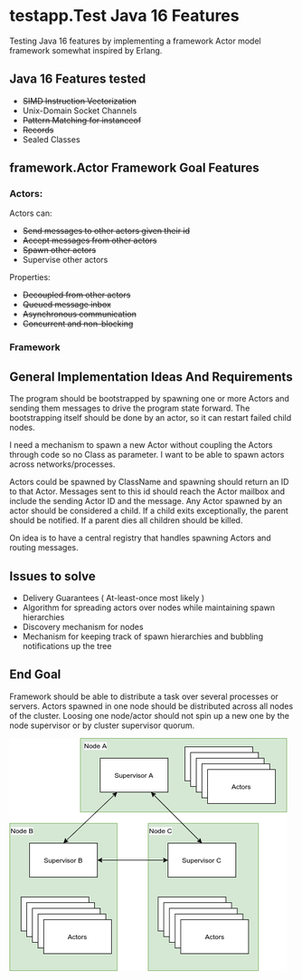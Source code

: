 # testapp.Test Java 16 Features

Testing Java 16 features by implementing a framework Actor model framework somewhat inspired by Erlang.

## Java 16 Features tested
* ~~SIMD Instruction Vectorization~~
* Unix-Domain Socket Channels
* ~~Pattern Matching for instanceof~~
* ~~Records~~
* Sealed Classes

## framework.Actor Framework Goal Features

### Actors:

Actors can:
* ~~Send messages to other actors given their id~~
* ~~Accept messages from other actors~~
* ~~Spawn other actors~~
* Supervise other actors

Properties:
* ~~Decoupled from other actors~~
* ~~Queued message inbox~~
* ~~Asynchronous communication~~
* ~~Concurrent and non-blocking~~

### Framework

## General Implementation Ideas And Requirements

The program should be bootstrapped by spawning one or more Actors and sending them messages to drive the 
program state forward. The bootstrapping itself should be done by an actor, so it can restart failed child nodes.

I need a mechanism to spawn a new Actor without coupling the Actors through code so no Class as parameter.
I want to be able to spawn actors across networks/processes.

Actors could be spawned by ClassName and spawning should return an ID to that Actor. Messages sent to this id
should reach the Actor mailbox and include the sending Actor ID and the message. 
Any Actor spawned by an actor should be considered a child. If a child exits exceptionally, 
the parent should be notified. If a parent dies all children should be killed.

On idea is to have a central registry that handles spawning Actors and routing messages. 

## Issues to solve

* Delivery Guarantees ( At-least-once most likely )
* Algorithm for spreading actors over nodes while maintaining spawn hierarchies
* Discovery mechanism for nodes
* Mechanism for keeping track of spawn hierarchies and bubbling notifications up the tree

## End Goal
Framework should be able to distribute a task over several processes
or servers. Actors spawned in one node should be distributed across all nodes of the cluster.
Loosing one node/actor should not spin up a new one by the node supervisor or by cluster supervisor quorum.

![alt text](Overview.png "Title")

